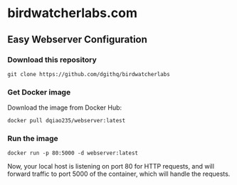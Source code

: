 # birdwatcherlabs.com
## Easy Webserver Configuration

### Download this repository
`git clone https://github.com/dgithq/birdwatcherlabs`

### Get Docker image
Download the image from Docker Hub:

`docker pull dqiao235/webserver:latest`

### Run the image

`docker run -p 80:5000 -d webserver:latest`

Now, your local host is listening on port 80 for HTTP requests, and will forward traffic to port 5000 of the container, which will handle the requests.

